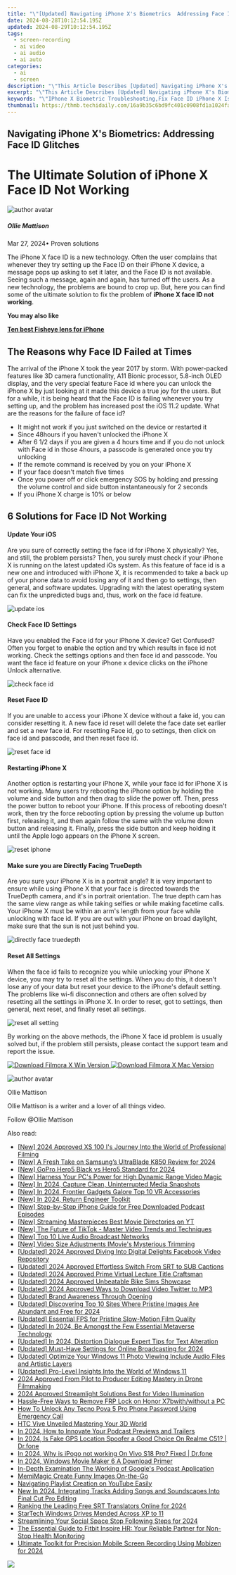 ```yaml
---
title: "\"[Updated] Navigating iPhone X's Biometrics  Addressing Face ID Glitches for 2024\""
date: 2024-08-28T10:12:54.195Z
updated: 2024-08-29T10:12:54.195Z
tags: 
  - screen-recording
  - ai video
  - ai audio
  - ai auto
categories: 
  - ai
  - screen
description: "\"This Article Describes [Updated] Navigating iPhone X's Biometrics: Addressing Face ID Glitches for 2024\""
excerpt: "\"This Article Describes [Updated] Navigating iPhone X's Biometrics: Addressing Face ID Glitches for 2024\""
keywords: "\"IPhone X Biometric Troubleshooting,Fix Face ID iPhone X Issues,Facial Recognition Errors X,Resolving iPhone X Face Glitches,IOS Security: Face ID Problems,Addressing iPhone X Biometrics Flaw,Dealing with Face ID on X iPhone\""
thumbnail: https://thmb.techidaily.com/16a9b35c6bd9fc401c0908fd1a1024fa5ae9f4d4fbf37f1eb35abe3fab424ae1.jpg
---
```


## Navigating iPhone X's Biometrics: Addressing Face ID Glitches

# The Ultimate Solution of iPhone X Face ID Not Working

![author avatar](https://images.wondershare.com/filmora/article-images/ollie-mattison.jpg)

##### Ollie Mattison

 Mar 27, 2024• Proven solutions

The iPhone X face ID is a new technology. Often the user complains that whenever they try setting up the Face ID on their iPhone X device, a message pops up asking to set it later, and the Face ID is not available. Seeing such a message, again and again, has turned off the users. As a new technology, the problems are bound to crop up. But, here you can find some of the ultimate solution to fix the problem of **iPhone X face ID not working**.

**You may also like**

**[Ten best Fisheye lens for iPhone](https://tools.techidaily.com/wondershare/filmora/download/)**

## The Reasons why Face ID Failed at Times

The arrival of the iPhone X took the year 2017 by storm. With power-packed features like 3D camera functionality, A11 Bionic processor, 5.8-inch OLED display, and the very special feature Face id where you can unlock the iPhone X by just looking at it made this device a true joy for the users. But for a while, it is being heard that the Face ID is failing whenever you try setting up, and the problem has increased post the iOS 11.2 update. What are the reasons for the failure of face id?

* It might not work if you just switched on the device or restarted it
* Since 48hours if you haven't unlocked the iPhone X
* After 6 1/2 days if you are given a 4 hours time and if you do not unlock with Face id in those 4hours, a passcode is generated once you try unlocking
* If the remote command is received by you on your iPhone X
* If your face doesn't match five times
* Once you power off or click emergency SOS by holding and pressing the volume control and side button instantaneously for 2 seconds
* If you iPhone X charge is 10% or below

## 6 Solutions for Face ID Not Working

#### Update Your iOS

Are you sure of correctly setting the face id for iPhone X physically? Yes, and still, the problem persists? Then, you surely must check if your iPhone X is running on the latest updated iOs system. As this feature of face id is a new one and introduced with iPhone X, it is recommended to take a back up of your phone data to avoid losing any of it and then go to settings, then general, and software updates. Upgrading with the latest operating system can fix the unpredicted bugs and, thus, work on the face id feature.

![update ios](https://images.wondershare.com/filmora/article-images/update-ios.png)

#### Check Face ID Settings

Have you enabled the Face id for your iPhone X device? Get Confused? Often you forget to enable the option and try which results in face id not working. Check the settings options and then face id and passcode. You want the face id feature on your iPhone x device clicks on the iPhone Unlock alternative.

![check face id](https://images.wondershare.com/filmora/article-images/settings-face-id2.jpg)

#### Reset Face ID

If you are unable to access your iPhone X device without a fake id, you can consider resetting it. A new face id reset will delete the face date set earlier and set a new face id. For resetting Face id, go to settings, then click on face id and passcode, and then reset face id.

![reset face id](https://images.wondershare.com/filmora/article-images/reset-face-id-iphone-x.jpg)

#### Restarting iPhone X

Another option is restarting your iPhone X, while your face id for iPhone X is not working. Many users try rebooting the iPhone option by holding the volume and side button and then drag to slide the power off. Then, press the power button to reboot your iPhone. If this process of rebooting doesn't work, then try the force rebooting option by pressing the volume up button first, releasing it, and then again follow the same with the volume down button and releasing it. Finally, press the side button and keep holding it until the Apple logo appears on the iPhone X screen.

![reset iphone](https://images.wondershare.com/filmora/article-images/iPhone-X-Hard-Reset-Buttons.png)

#### Make sure you are Directly Facing TrueDepth

Are you sure your iPhone X is in a portrait angle? It is very important to ensure while using iPhone X that your face is directed towards the TrueDepth camera, and it's in portrait orientation. The true depth cam has the same view range as while taking selfies or while making facetime calls. Your iPhone X must be within an arm's length from your face while unlocking with face id. If you are out with your iPhone on broad daylight, make sure that the sun is not just behind you.

![directly face truedepth](https://images.wondershare.com/filmora/article-images/directly-face.jpg)

#### Reset All Settings

When the face id fails to recognize you while unlocking your iPhone X device, you may try to reset all the settings. When you do this, it doesn't lose any of your data but reset your device to the iPhone's default setting. The problems like wi-fi disconnection and others are often solved by resetting all the settings in iPhone X. In order to reset, got to settings, then general, next reset, and finally reset all settings.

![reset all setting](https://images.wondershare.com/filmora/article-images/reset-all-settings.jpg)

By working on the above methods, the iPhone X face id problem is usually solved but, if the problem still persists, please contact the support team and report the issue.

[![Download Filmora X Win Version](https://images.wondershare.com/filmora/guide/download-btn-win.jpg) ](https://tools.techidaily.com/wondershare/filmora/download/) [![Download Filmora X Mac Version](https://images.wondershare.com/filmora/guide/download-btn-mac.jpg) ](https://tools.techidaily.com/wondershare/filmora/download/)

![author avatar](https://images.wondershare.com/filmora/article-images/ollie-mattison.jpg)

Ollie Mattison

Ollie Mattison is a writer and a lover of all things video.

Follow @Ollie Mattison


<ins class="adsbygoogle"
     style="display:block"
     data-ad-format="autorelaxed"
     data-ad-client="ca-pub-7571918770474297"
     data-ad-slot="1223367746"></ins>



<ins class="adsbygoogle"
     style="display:block"
     data-ad-client="ca-pub-7571918770474297"
     data-ad-slot="8358498916"
     data-ad-format="auto"
     data-full-width-responsive="true"></ins>


<span class="atpl-alsoreadstyle">Also read:</span>
<div><ul>
<li><a href="https://fox-links.techidaily.com/new-2024-approved-xs-100-is-journey-into-the-world-of-professional-filming/"><u>[New] 2024 Approved  XS 100 I's Journey Into the World of Professional Filming</u></a></li>
<li><a href="https://fox-links.techidaily.com/new-a-fresh-take-on-samsungs-ultrablade-k850-review-for-2024/"><u>[New] A Fresh Take on Samsung’s UltraBlade K850 Review for 2024</u></a></li>
<li><a href="https://fox-links.techidaily.com/new-gopro-hero5-black-vs-hero5-standard-for-2024/"><u>[New] GoPro Hero5 Black vs Hero5 Standard for 2024</u></a></li>
<li><a href="https://fox-links.techidaily.com/new-harness-your-pcs-power-for-high-dynamic-range-video-magic/"><u>[New] Harness Your PC's Power for High Dynamic Range Video Magic</u></a></li>
<li><a href="https://fox-links.techidaily.com/new-in-2024-capture-clean-uninterrupted-media-snapshots/"><u>[New] In 2024, Capture Clean, Uninterrupted Media Snapshots</u></a></li>
<li><a href="https://fox-links.techidaily.com/new-in-2024-frontier-gadgets-galore-top-10-vr-accessories/"><u>[New] In 2024, Frontier Gadgets Galore  Top 10 VR Accessories</u></a></li>
<li><a href="https://fox-links.techidaily.com/new-in-2024-return-engineer-toolkit/"><u>[New] In 2024, Return Engineer Toolkit</u></a></li>
<li><a href="https://fox-links.techidaily.com/new-step-by-step-iphone-guide-for-free-downloaded-podcast-episodes/"><u>[New] Step-by-Step iPhone Guide for Free Downloaded Podcast Episodes</u></a></li>
<li><a href="https://youtube-sure.techidaily.com/treaming-masterpieces-best-movie-directories-on-yt/"><u>[New] Streaming Masterpieces  Best Movie Directories on YT</u></a></li>
<li><a href="https://fox-links.techidaily.com/new-the-future-of-tiktok-master-video-trends-and-techniques/"><u>[New] The Future of TikTok - Master Video Trends and Techniques</u></a></li>
<li><a href="https://fox-links.techidaily.com/new-top-10-live-audio-broadcast-networks/"><u>[New] Top 10 Live Audio Broadcast Networks</u></a></li>
<li><a href="https://fox-links.techidaily.com/new-video-size-adjustments-imovies-mysterious-trimming/"><u>[New] Video Size Adjustments  IMovie's Mysterious Trimming</u></a></li>
<li><a href="https://facebook-video-files.techidaily.com/updated-2024-approved-diving-into-digital-delights-facebook-video-repository/"><u>[Updated] 2024 Approved  Diving Into Digital Delights  Facebook Video Repository</u></a></li>
<li><a href="https://fox-links.techidaily.com/updated-2024-approved-effortless-switch-from-srt-to-sub-captions/"><u>[Updated] 2024 Approved  Effortless Switch  From SRT to SUB Captions</u></a></li>
<li><a href="https://fox-links.techidaily.com/updated-2024-approved-prime-virtual-lecture-title-craftsman/"><u>[Updated] 2024 Approved  Prime Virtual Lecture Title Craftsman</u></a></li>
<li><a href="https://screen-sharing-recording.techidaily.com/updated-2024-approved-unbeatable-bike-sims-showcase/"><u>[Updated] 2024 Approved  Unbeatable Bike Sims Showcase</u></a></li>
<li><a href="https://fox-links.techidaily.com/updated-2024-approved-ways-to-download-video-twitter-to-mp3/"><u>[Updated] 2024 Approved  Ways to Download Video Twitter to MP3</u></a></li>
<li><a href="https://fox-links.techidaily.com/updated-brand-awareness-through-opening/"><u>[Updated] Brand Awareness Through Opening</u></a></li>
<li><a href="https://fox-links.techidaily.com/updated-discovering-top-10-sites-where-pristine-images-are-abundant-and-free-for-2024/"><u>[Updated] Discovering Top 10 Sites Where Pristine Images Are Abundant and Free for 2024</u></a></li>
<li><a href="https://fox-links.techidaily.com/updated-essential-fps-for-pristine-slow-motion-film-quality/"><u>[Updated] Essential FPS for Pristine Slow-Motion Film Quality</u></a></li>
<li><a href="https://fox-links.techidaily.com/updated-in-2024-be-amongst-the-few-essential-metaverse-technology/"><u>[Updated] In 2024, Be Amongst the Few  Essential Metaverse Technology</u></a></li>
<li><a href="https://fox-links.techidaily.com/updated-in-2024-distortion-dialogue-expert-tips-for-text-alteration/"><u>[Updated] In 2024, Distortion Dialogue  Expert Tips for Text Alteration</u></a></li>
<li><a href="https://fox-links.techidaily.com/updated-must-have-settings-for-online-broadcasting-for-2024/"><u>[Updated] Must-Have Settings for Online Broadcasting for 2024</u></a></li>
<li><a href="https://fox-links.techidaily.com/updated-optimize-your-windows-11-photo-viewing-include-audio-files-and-artistic-layers/"><u>[Updated] Optimize Your Windows 11 Photo Viewing  Include Audio Files and Artistic Layers</u></a></li>
<li><a href="https://fox-links.techidaily.com/updated-pro-level-insights-into-the-world-of-windows-11/"><u>[Updated] Pro-Level Insights Into the World of Windows 11</u></a></li>
<li><a href="https://fox-links.techidaily.com/2024-approved-from-pilot-to-producer-editing-mastery-in-drone-filmmaking/"><u>2024 Approved  From Pilot to Producer  Editing Mastery in Drone Filmmaking</u></a></li>
<li><a href="https://fox-links.techidaily.com/2024-approved-streamlight-solutions-best-for-video-illumination/"><u>2024 Approved  Streamlight Solutions  Best for Video Illumination</u></a></li>
<li><a href="https://android-frp.techidaily.com/hassle-free-ways-to-remove-frp-lock-on-honor-x7bwithwithout-a-pc-by-drfone-android/"><u>Hassle-Free Ways to Remove FRP Lock on Honor X7bwith/without a PC</u></a></li>
<li><a href="https://unlock-android.techidaily.com/how-to-unlock-any-tecno-pova-5-pro-phone-password-using-emergency-call-by-drfone-android/"><u>How To Unlock Any Tecno Pova 5 Pro Phone Password Using Emergency Call</u></a></li>
<li><a href="https://fox-links.techidaily.com/htc-vive-unveiled-mastering-your-3d-world/"><u>HTC Vive Unveiled  Mastering Your 3D World</u></a></li>
<li><a href="https://fox-links.techidaily.com/in-2024-how-to-innovate-your-podcast-previews-and-trailers/"><u>In 2024, How to Innovate Your Podcast Previews and Trailers</u></a></li>
<li><a href="https://phone-solutions.techidaily.com/in-2024-is-fake-gps-location-spoofer-a-good-choice-on-realme-c51-drfone-by-drfone-virtual-android/"><u>In 2024, Is Fake GPS Location Spoofer a Good Choice On Realme C51? | Dr.fone</u></a></li>
<li><a href="https://change-location.techidaily.com/in-2024-why-is-ipogo-not-working-on-vivo-s18-pro-fixed-drfone-by-drfone-virtual-android/"><u>In 2024, Why is iPogo not working On Vivo S18 Pro? Fixed | Dr.fone</u></a></li>
<li><a href="https://fox-links.techidaily.com/in-2024-windows-movie-maker-6-a-download-primer/"><u>In 2024, Windows Movie Maker 6  A Download Primer</u></a></li>
<li><a href="https://fox-links.techidaily.com/in-depth-examination-the-working-of-googles-podcast-application/"><u>In-Depth Examination  The Working of Google's Podcast Application</u></a></li>
<li><a href="https://fox-links.techidaily.com/memimagic-create-funny-images-on-the-go/"><u>MemiMagic  Create Funny Images On-the-Go</u></a></li>
<li><a href="https://youtube-clips.techidaily.com/navigating-playlist-creation-on-youtube-easily/"><u>Navigating Playlist Creation on YouTube Easily</u></a></li>
<li><a href="https://voice-adjusting.techidaily.com/new-in-2024-integrating-tracks-adding-songs-and-soundscapes-into-final-cut-pro-editing/"><u>New In 2024, Integrating Tracks Adding Songs and Soundscapes Into Final Cut Pro Editing</u></a></li>
<li><a href="https://fox-links.techidaily.com/ranking-the-leading-free-srt-translators-online-for-2024/"><u>Ranking the Leading Free SRT Translators Online for 2024</u></a></li>
<li><a href="https://driver-install.techidaily.com/startech-windows-drives-mended-across-xp-to-11/"><u>StarTech Windows Drives Mended Across XP to 11</u></a></li>
<li><a href="https://instagram-videos.techidaily.com/streamlining-your-social-space-stop-following-steps-for-2024/"><u>Streamlining Your Social Space  Stop Following Steps for 2024</u></a></li>
<li><a href="https://buynow-help.techidaily.com/the-essential-guide-to-fitbit-inspire-hr-your-reliable-partner-for-non-stop-health-monitoring/"><u>The Essential Guide to Fitbit Inspire HR: Your Reliable Partner for Non-Stop Health Monitoring</u></a></li>
<li><a href="https://video-screen-grab.techidaily.com/ultimate-toolkit-for-precision-mobile-screen-recording-using-mobizen-for-2024/"><u>Ultimate Toolkit for Precision Mobile Screen Recording Using Mobizen for 2024</u></a></li>
</ul></div>

<!-- affiliate ads begin -->
<a href="https://secure.2checkout.com/order/checkout.php?PRODS=4620780&QTY=1&AFFILIATE=108875&CART=1"><img src="https://secure.avangate.com/images/merchant/07dd4d5a72f5740ef0f035f201951476/728__90banner.jpg" border="0"></a>
<!-- affiliate ads end -->